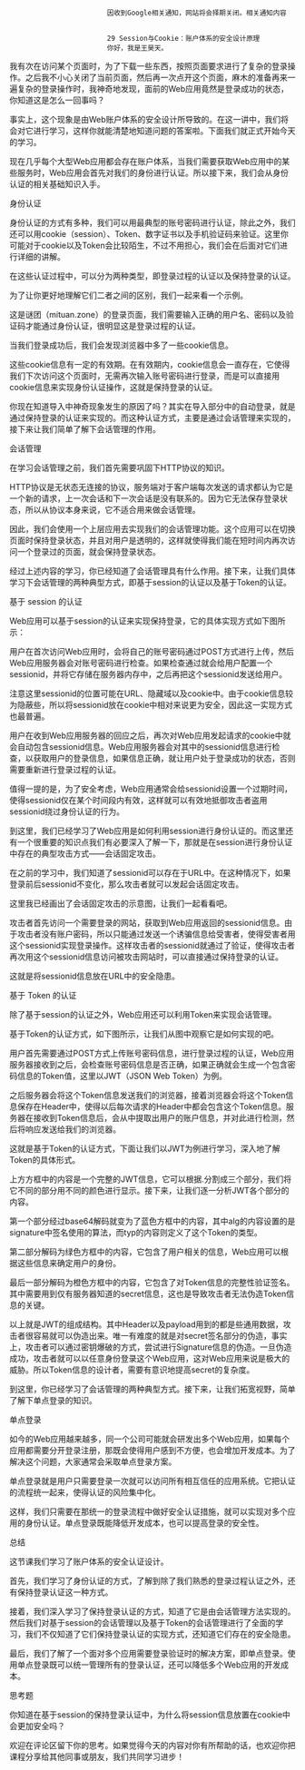 
                            
                            因收到Google相关通知，网站将会择期关闭。相关通知内容
                            
                            
                            29 Session与Cookie：账户体系的安全设计原理
                            你好，我是王昊天。

我有次在访问某个页面时，为了下载一些东西，按照页面要求进行了复杂的登录操作。之后我不小心关闭了当前页面，然后再一次点开这个页面，麻木的准备再来一遍复杂的登录操作时，我神奇地发现，面前的Web应用竟然是登录成功的状态，你知道这是怎么一回事吗？

事实上，这个现象是由Web账户体系的安全设计所导致的。在这一讲中，我们将会对它进行学习，这样你就能清楚地知道问题的答案啦。下面我们就正式开始今天的学习。

现在几乎每个大型Web应用都会存在账户体系，当我们需要获取Web应用中的某些服务时，Web应用会首先对我们的身份进行认证。所以接下来，我们会从身份认证的相关基础知识入手。

身份认证

身份认证的方式有多种，我们可以用最典型的账号密码进行认证，除此之外，我们还可以用cookie（session）、Token、数字证书以及手机验证码来验证。这里你可能对于cookie以及Token会比较陌生，不过不用担心，我们会在后面对它们进行详细的讲解。



在这些认证过程中，可以分为两种类型，即登录过程的认证以及保持登录的认证。

为了让你更好地理解它们二者之间的区别，我们一起来看一个示例。



这是谜团（mituan.zone）的登录页面，我们需要输入正确的用户名、密码以及验证码才能通过身份认证，很明显这是登录过程的认证。

当我们登录成功后，我们会发现浏览器中多了一些cookie信息。



这些cookie信息有一定的有效期。在有效期内，cookie信息会一直存在，它使得我们下次访问这个页面时，无需再次输入账号密码进行登录，而是可以直接用cookie信息来实现身份认证操作，这就是保持登录的认证。

你现在知道导入中神奇现象发生的原因了吗？其实在导入部分中的自动登录，就是通过保持登录的认证来实现的。而这种认证方式，主要是通过会话管理来实现的，接下来让我们简单了解下会话管理的作用。

会话管理

在学习会话管理之前，我们首先需要巩固下HTTP协议的知识。

HTTP协议是无状态无连接的协议，服务端对于客户端每次发送的请求都认为它是一个新的请求，上一次会话和下一次会话是没有联系的。因为它无法保存登录状态，所以从协议本身来说，它不适合用来做会话管理。

因此，我们会使用一个上层应用去实现我们的会话管理功能。这个应用可以在切换页面时保持登录状态，并且对用户是透明的，这样就使得我们能在短时间内再次访问一个登录过的页面，就会保持登录状态。

经过上述内容的学习，你已经知道了会话管理具有什么作用。接下来，让我们具体学习下会话管理的两种典型方式，即基于session的认证以及基于Token的认证。

基于 session 的认证

Web应用可以基于session的认证来实现保持登录，它的具体实现方式如下图所示：



用户在首次访问Web应用时，会将自己的账号密码通过POST方式进行上传，然后Web应用服务器会对账号密码进行检查。如果检查通过就会给用户配置一个sessionid，并将它存储在服务器内存中，之后再把这个sessionid发送给用户。

注意这里sessionid的位置可能在URL、隐藏域以及cookie中。由于cookie信息较为隐蔽些，所以将sessionid放在cookie中相对来说更为安全，因此这一实现方式也最普遍。

用户在收到Web应用服务器的回应之后，再次对Web应用发起请求的cookie中就会自动包含sessionid信息。Web应用服务器会对其中的sessionid信息进行检查，以获取用户的登录信息，如果信息正确，就让用户处于登录成功的状态，否则需要重新进行登录过程的认证。

值得一提的是，为了安全考虑，Web应用通常会给sessionid设置一个过期时间，使得sessionid仅在某个时间段内有效，这样就可以有效地抵御攻击者盗用sessionid绕过身份认证的行为。

到这里，我们已经学习了Web应用是如何利用session进行身份认证的。而这里还有一个很重要的知识点我们有必要深入了解一下，那就是在session进行身份认证中存在的典型攻击方式——会话固定攻击。

在之前的学习中，我们知道了sessionid可以存在于URL中。在这种情况下，如果登录前后sessionid不变化，那么攻击者就可以发起会话固定攻击。

这里我已经画出了会话固定攻击的示意图，让我们一起看看吧。



攻击者首先访问一个需要登录的网站，获取到Web应用返回的sessionid信息。由于攻击者没有账户密码，所以只能通过发送一个诱骗信息给受害者，使得受害者用这个sessionid实现登录操作。这样攻击者的sessionid就通过了验证，使得攻击者再次用这个sessionid信息访问被攻击网站时，可以直接通过保持登录的认证。

这就是将sessionid信息放在URL中的安全隐患。

基于 Token 的认证

除了基于session的认证之外，Web应用还可以利用Token来实现会话管理。

基于Token的认证方式，如下图所示，让我们从图中观察它是如何实现的吧。



用户首先需要通过POST方式上传账号密码信息，进行登录过程的认证，Web应用服务器接收到之后，会检查账号密码信息是否正确，如果正确就会生成一个包含密码信息的Token值，这里以JWT（JSON Web Token）为例。

之后服务器会将这个Token信息发送我们的浏览器，接着浏览器会将这个Token信息保存在Header中，使得以后每次请求的Header中都会包含这个Token信息。服务器在接收到Token信息后，会从中提取出用户的账户信息，并对此进行检测，然后将响应发送给我们的浏览器。

这就是基于Token的认证方式，下面让我们以JWT为例进行学习，深入地了解Token的具体形式。



上方方框中的内容是一个完整的JWT信息，它可以根据.分割成三个部分，我们将它不同的部分用不同的颜色进行显示。接下来，让我们逐一分析JWT各个部分的内容。

第一个部分经过base64解码就变为了蓝色方框中的内容，其中alg的内容设置的是signature中签名使用的算法，而typ的内容则定义了这个Token的类型。

第二部分解码为绿色方框中的内容，它包含了用户相关的信息，Web应用可以根据这些信息来确定用户的身份。

最后一部分解码为橙色方框中的内容，它包含了对Token信息的完整性验证签名。其中需要用到仅有服务器知道的secret信息，这也是导致攻击者无法伪造Token信息的关键。

以上就是JWT的组成结构。其中Header以及payload用到的都是些通用数据，攻击者很容易就可以伪造出来。唯一有难度的就是对secret签名部分的伪造，事实上，攻击者可以通过密钥爆破的方式，尝试进行Signature信息的伪造。一旦伪造成功，攻击者就可以以任意身份登录这个Web应用，这对Web应用来说是极大的威胁。所以Token信息的设计者，需要有意识地提高secret的复杂度。

到这里，你已经学习了会话管理的两种典型方式。接下来，让我们拓宽视野，简单了解下单点登录的知识。

单点登录

如今的Web应用越来越多，同一个公司可能就会研发出多个Web应用，如果每个应用都需要分开登录注册，那既会使得用户感到不方便，也会增加开发成本。为了解决这个问题，大家通常会采取单点登录方案。

单点登录就是用户只需要登录一次就可以访问所有相互信任的应用系统。它把认证的流程统一起来，使得认证的风险集中化。



这样，我们只需要在那统一的登录流程中做好安全认证措施，就可以实现对多个应用的身份认证。单点登录既能降低开发成本，也可以提高登录的安全性。

总结

这节课我们学习了账户体系的安全认证设计。

首先，我们学习了身份认证的方式，了解到除了我们熟悉的登录过程认证之外，还有保持登录认证这一种方式。

接着，我们深入学习了保持登录认证的方式，知道了它是由会话管理方法实现的。然后我们对基于session的会话管理以及基于Token的会话管理进行了全面的学习，我们不仅知道了它们保持登录认证的实现方式，还知道它们存在的安全隐患。

最后，我们了解了一个面对多个应用需要登录验证时的解决方案，即单点登录。使用单点登录既可以统一管理所有的登录认证，还可以降低多个Web应用的开发成本。

思考题

你知道在基于session的保持登录认证中，为什么将session信息放置在cookie中会更加安全吗？

欢迎在评论区留下你的思考。如果觉得今天的内容对你有所帮助的话，也欢迎你把课程分享给其他同事或朋友，我们共同学习进步！

                        
                        
                            